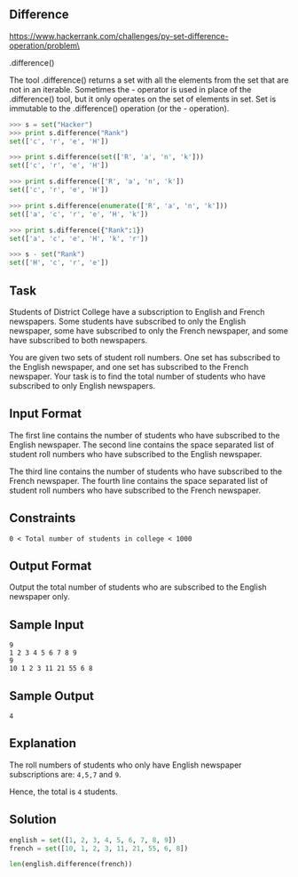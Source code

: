 ## Difference

https://www.hackerrank.com/challenges/py-set-difference-operation/problem\

.difference()

The tool .difference() returns a set with all the elements from the set that are not in an iterable.
Sometimes the - operator is used in place of the .difference() tool, but it only operates on the set of elements in set.
Set is immutable to the .difference() operation (or the - operation).

```py
>>> s = set("Hacker")
>>> print s.difference("Rank")
set(['c', 'r', 'e', 'H'])

>>> print s.difference(set(['R', 'a', 'n', 'k']))
set(['c', 'r', 'e', 'H'])

>>> print s.difference(['R', 'a', 'n', 'k'])
set(['c', 'r', 'e', 'H'])

>>> print s.difference(enumerate(['R', 'a', 'n', 'k']))
set(['a', 'c', 'r', 'e', 'H', 'k'])

>>> print s.difference({"Rank":1})
set(['a', 'c', 'e', 'H', 'k', 'r'])

>>> s - set("Rank")
set(['H', 'c', 'r', 'e'])
```

## Task

Students of District College have a subscription to English and French newspapers. Some students have subscribed to only the English newspaper, some have subscribed to only the French newspaper, and some have subscribed to both newspapers.

You are given two sets of student roll numbers. One set has subscribed to the English newspaper, and one set has subscribed to the French newspaper. Your task is to find the total number of students who have subscribed to only English newspapers.

## Input Format

The first line contains the number of students who have subscribed to the English newspaper.
The second line contains the space separated list of student roll numbers who have subscribed to the English newspaper.

The third line contains the number of students who have subscribed to the French newspaper.
The fourth line contains the space separated list of student roll numbers who have subscribed to the French newspaper.

## Constraints

`0 < Total number of students in college < 1000`

## Output Format

Output the total number of students who are subscribed to the English newspaper only.

## Sample Input

```
9
1 2 3 4 5 6 7 8 9
9
10 1 2 3 11 21 55 6 8
```

## Sample Output

```
4
```

## Explanation

The roll numbers of students who only have English newspaper subscriptions are:
`4,5,7` and `9`.

Hence, the total is `4` students.


## Solution

```py
english = set([1, 2, 3, 4, 5, 6, 7, 8, 9])
french = set([10, 1, 2, 3, 11, 21, 55, 6, 8])

len(english.difference(french))
```